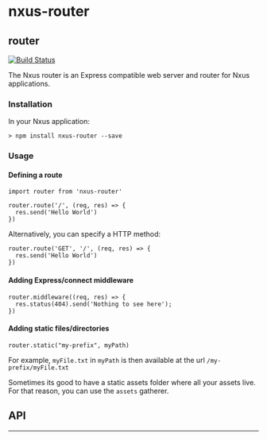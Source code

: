 # nxus-router

## router

[![Build Status](https://travis-ci.org/nxus/router.svg?branch=master)](https://travis-ci.org/nxus/router)

The Nxus router is an Express compatible web server and router for Nxus applications.

### Installation

In your Nxus application:

    > npm install nxus-router --save

### Usage

#### Defining a route

    import router from 'nxus-router'

    router.route('/', (req, res) => {
      res.send('Hello World')
    })

Alternatively, you can specify a HTTP method:

    router.route('GET', '/', (req, res) => {
      res.send('Hello World')
    })

#### Adding Express/connect middleware

    router.middleware((req, res) => {
      res.status(404).send('Nothing to see here');
    })

#### Adding static files/directories

    router.static("my-prefix", myPath)

For example, `myFile.txt` in `myPath` is then available at the url `/my-prefix/myFile.txt`

Sometimes its good to have a static assets folder where all your assets live. For that reason, you can use the `assets` gatherer.

## API

* * *
